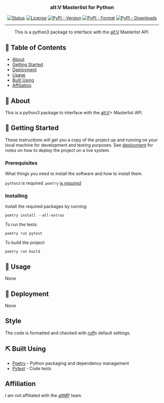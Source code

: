 <h3 align="center">alt:V Masterlist for Python</h3>

<div align="center">

  [![Status](https://img.shields.io/badge/status-active-success.svg)]() 
  [![License](https://img.shields.io/github/license/nickwasused/altv-python-masterlist)](/LICENSE)
  [![PyPI - Version](https://img.shields.io/pypi/v/altvmasterlist)](https://pypi.org/project/altvmasterlist/)
  [![PyPI - Format](https://img.shields.io/pypi/format/altvmasterlist)](https://pypi.org/project/altvmasterlist/)
  [![PyPI - Downloads](https://img.shields.io/pypi/dm/altvmasterlist)](https://pypi.org/project/altvmasterlist/)

</div>

---

<p align="center"> This is a python3 package to interface with the <a href="https://altv.mp">alt:V</a> Masterlist API.
    <br> 
</p>

## 📝 Table of Contents
- [About](#about)
- [Getting Started](#getting_started)
- [Deployment](#deployment)
- [Usage](#usage)
- [Built Using](#built_using)
- [Affiliation](#affiliation)

## 🧐 About <a name = "about"></a>
This is a python3 package to interface with the <a href="https://altv.mp">alt:V</a>> Masterlist API.

## 🏁 Getting Started <a name = "getting_started"></a>
These instructions will get you a copy of the project up and running on your local machine for development and testing purposes. See [deployment](#deployment) for notes on how to deploy the project on a live system.

### Prerequisites
What things you need to install the software and how to install them.

``python3`` is required.
``poetry`` [is required](https://python-poetry.org/)

### Installing

Install the required packages by running:

```
poetry install --all-extras
```

To run the tests:
```
poetry run pytest
```

To build the project:
```
poetry run build
```

## 🎈 Usage <a name="usage"></a>
None

## 🚀 Deployment <a name = "deployment"></a>
None

## Style
The code is formatted and checked with [ruff](https://github.com/astral-sh/ruff)s default settings.

## ⛏️ Built Using <a name = "built_using"></a>
- [Poetry](https://python-poetry.org/) - Python packaging and dependency management
- [Pytest](https://pytest.org/) - Code tests

## Affiliation <a name = "affiliation"></a>
I am not affiliated with the [altMP](https://alt-mp.com/) team.
